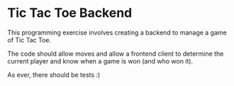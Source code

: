 # Tic Tac Toe Backend

This programming exercise involves creating a backend to manage a game of Tic Tac Toe.

The code should allow moves and allow a frontend client to determine the current player and know when a game is won (and who won it).

As ever, there should be tests :)
